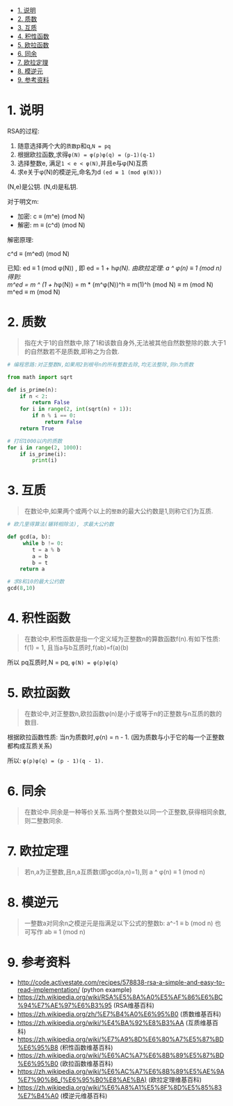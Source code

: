 

<!-- TOC -->

- [1. 说明](#1-说明)
- [2. 质数](#2-质数)
- [3. 互质](#3-互质)
- [4. 积性函数](#4-积性函数)
- [5. 欧拉函数](#5-欧拉函数)
- [6. 同余](#6-同余)
- [7. 欧拉定理](#7-欧拉定理)
- [8. 模逆元](#8-模逆元)
- [9. 参考资料](#9-参考资料)

<!-- /TOC -->



<a id="markdown-1-说明" name="1-说明"></a>
# 1. 说明

RSA的过程:

1. 随意选择两个大的`质数`p和q,`N = pq`
2. 根据欧拉函数,求得`φ(N) = φ(p)φ(q) = (p-1)(q-1)`
3. 选择整数e, 满足`1 < e < φ(N)`,并且e与φ(N)互质
4. 求e关于φ(N)的模逆元,命名为d `(ed ≡ 1 (mod φ(N)))`

(N,e)是公钥. (N,d)是私钥. 

对于明文m:  

* 加密: c ≡ (m^e) (mod N)
* 解密: m ≡ (c^d) (mod N)

解密原理:

c^d ≡ (m^ed) (mod N)

已知: ed ≡ 1 (mod φ(N)) , 即 ed = 1 + h*φ(N). 由欧拉定理: a ^ φ(n) ≡ 1 (mod n) 得到:   
m^ed = m ^ (1 + h*φ(N)) = m * (m^φ(N))^h ≡ m(1)^h (mod N) ≡ m (mod N)  
m^ed ≡ m (mod N)  

<a id="markdown-2-质数" name="2-质数"></a>
# 2. 质数

> 指在大于1的自然数中,除了1和该数自身外,无法被其他自然数整除的数.大于1的自然数若不是质数,即称之为合数.

```python
# 编程思路:对正整数N,如果用2到根号n的所有整数去除,均无法整除,则n为质数

from math import sqrt

def is_prime(n):
    if n < 2:
        return False
    for i in range(2, int(sqrt(n) + 1)):
        if n % i == 0:
            return False
    return True

# 打印1000以内的质数
for i in range(2, 1000):
    if is_prime(i):
        print(i)
```

<a id="markdown-3-互质" name="3-互质"></a>
# 3. 互质

> 在数论中,如果两个或两个以上的`整数`的最大公约数是1,则称它们为互质.

```python
# 欧几里得算法(辗转相除法), 求最大公约数

def gcd(a, b):
     while b != 0:
        t = a % b
        a = b
        b = t
    return a

# 求8和10的最大公约数
gcd(8,10)
```

<a id="markdown-4-积性函数" name="4-积性函数"></a>
# 4. 积性函数

> 在数论中,积性函数是指一个定义域为正整数n的算数函数f(n).有如下性质: f(1) = 1, 且当a与b互质时,f(ab)=f(a)(b)

所以 pq互质时,N = pq, `φ(N) = φ(p)φ(q)`

<a id="markdown-5-欧拉函数" name="5-欧拉函数"></a>
# 5. 欧拉函数

> 在数论中,对正整数n,欧拉函数φ(n)是小于或等于n的正整数与n互质的数的数目.

根据欧拉函数性质: 当n为质数时,φ(n) = n - 1.  (因为质数与小于它的每一个正整数都构成互质关系)

所以: `φ(p)φ(q) = (p - 1)(q - 1).`


<a id="markdown-6-同余" name="6-同余"></a>
# 6. 同余

> 在数论中.同余是一种等价关系.当两个整数处以同一个正整数,获得相同余数,则二整数同余.

<a id="markdown-7-欧拉定理" name="7-欧拉定理"></a>
# 7. 欧拉定理

> 若n,a为正整数,且n,a互质数(即gcd(a,n)=1),则 a ^ φ(n) ≡ 1 (mod n)

<a id="markdown-8-模逆元" name="8-模逆元"></a>
# 8. 模逆元

> 一整数a对同余n之模逆元是指满足以下公式的整数b:  a^-1 ≡ b (mod n) 也可写作 ab ≡ 1 (mod n)

<a id="markdown-9-参考资料" name="9-参考资料"></a>
# 9. 参考资料

* http://code.activestate.com/recipes/578838-rsa-a-simple-and-easy-to-read-implementation/ (python example)
* https://zh.wikipedia.org/wiki/RSA%E5%8A%A0%E5%AF%86%E6%BC%94%E7%AE%97%E6%B3%95 (RSA维基百科)
* https://zh.wikipedia.org/zh/%E7%B4%A0%E6%95%B0 (质数维基百科)
* https://zh.wikipedia.org/wiki/%E4%BA%92%E8%B3%AA (互质维基百科)
* https://zh.wikipedia.org/wiki/%E7%A9%8D%E6%80%A7%E5%87%BD%E6%95%B8 (积性函数维基百科)
* https://zh.wikipedia.org/wiki/%E6%AC%A7%E6%8B%89%E5%87%BD%E6%95%B0 (欧拉函数维基百科)
* https://zh.wikipedia.org/wiki/%E6%AC%A7%E6%8B%89%E5%AE%9A%E7%90%86_(%E6%95%B0%E8%AE%BA) (欧拉定理维基百科)
* https://zh.wikipedia.org/wiki/%E6%A8%A1%E5%8F%8D%E5%85%83%E7%B4%A0 (模逆元维基百科)
